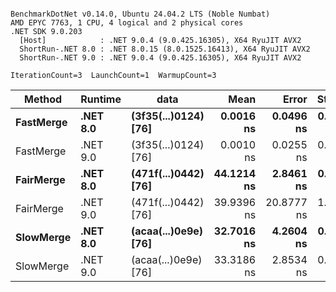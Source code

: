 ```

BenchmarkDotNet v0.14.0, Ubuntu 24.04.2 LTS (Noble Numbat)
AMD EPYC 7763, 1 CPU, 4 logical and 2 physical cores
.NET SDK 9.0.203
  [Host]            : .NET 9.0.4 (9.0.425.16305), X64 RyuJIT AVX2
  ShortRun-.NET 8.0 : .NET 8.0.15 (8.0.1525.16413), X64 RyuJIT AVX2
  ShortRun-.NET 9.0 : .NET 9.0.4 (9.0.425.16305), X64 RyuJIT AVX2

IterationCount=3  LaunchCount=1  WarmupCount=3  

```
| Method    | Runtime  | data                 | Mean       | Error      | StdDev    | Median     | Min        | Max        | Gen0   | Allocated |
|---------- |--------- |--------------------- |-----------:|-----------:|----------:|-----------:|-----------:|-----------:|-------:|----------:|
| **FastMerge** | **.NET 8.0** | **(3f35(...)0124) [76]** |  **0.0016 ns** |  **0.0496 ns** | **0.0027 ns** |  **0.0000 ns** |  **0.0000 ns** |  **0.0047 ns** |      **-** |         **-** |
| FastMerge | .NET 9.0 | (3f35(...)0124) [76] |  0.0010 ns |  0.0255 ns | 0.0014 ns |  0.0005 ns |  0.0000 ns |  0.0026 ns |      - |         - |
| **FairMerge** | **.NET 8.0** | **(471f(...)0442) [76]** | **44.1214 ns** |  **2.8461 ns** | **0.1560 ns** | **44.2102 ns** | **43.9412 ns** | **44.2127 ns** | **0.0086** |     **144 B** |
| FairMerge | .NET 9.0 | (471f(...)0442) [76] | 39.9396 ns | 20.8777 ns | 1.1444 ns | 40.4515 ns | 38.6287 ns | 40.7387 ns | 0.0086 |     144 B |
| **SlowMerge** | **.NET 8.0** | **(acaa(...)0e9e) [76]** | **32.7016 ns** |  **4.2604 ns** | **0.2335 ns** | **32.6021 ns** | **32.5343 ns** | **32.9684 ns** | **0.0048** |      **80 B** |
| SlowMerge | .NET 9.0 | (acaa(...)0e9e) [76] | 33.3186 ns |  2.8534 ns | 0.1564 ns | 33.4077 ns | 33.1380 ns | 33.4100 ns | 0.0048 |      80 B |
